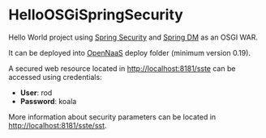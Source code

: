 HelloOSGiSpringSecurity
=======================

Hello World project using [Spring Security][spring-security] and [Spring DM][spring-dm] as an OSGI WAR.

It can be deployed into [OpenNaaS][opennaas] deploy folder (minimum version 0.19).

A secured web resource located in [http://localhost:8181/sste](http://localhost:8181/sste) can be accessed using credentials:

 - __User__: rod
 - __Password__: koala

More information about security parameters can be located in [http://localhost:8181/sste/sst](http://localhost:8181/sste/sst).

[opennaas]: https://github.com/dana-i2cat/opennaas
[spring-security]: http://www.springsource.org/spring-security
[spring-dm]: http://www.springsource.org/osgi